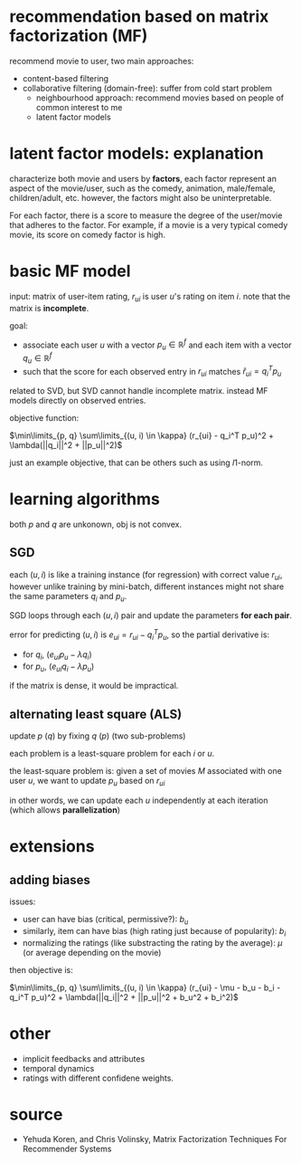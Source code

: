 # recommendation based on matrix factorization (MF)

recommend movie to user, two main approaches:

- content-based filtering
- collaborative filtering (domain-free): suffer from cold start problem
  - neighbourhood approach: recommend movies based on people of common interest to me
  - latent factor models

# latent factor models: explanation

characterize both movie and users by **factors**, each factor represent an aspect of the movie/user, such as the comedy, animation, male/female, children/adult, etc. however, the factors might also be uninterpretable. 

For each factor, there is a score to measure the degree of the user/movie that adheres to the factor. For example, if a movie is a very typical comedy movie, its score on comedy factor is high.

# basic MF model
input: matrix of user-item rating, $`r_{ui}`$ is user $`u`$'s rating on item $`i`$. note that the matrix is **incomplete**. 

goal: 

- associate each user $`u`$ with a vector $`p_u \in \mathbb{R}^f`$ and each item with a vector $`q_u \in \mathbb{R}^f`$
- such that the score for each observed entry in $`r_{ui}`$ matches $`\hat{r}_{ui} = q^T_i p_u`$

related to SVD, but SVD cannot handle incomplete matrix. 
instead MF models directly on observed entries. 

objective function:

$`\min\limits_{p, q} \sum\limits_{(u, i) \in \kappa} (r_{ui} - q_i^T p_u)^2 + \lambda(||q_i||^2 + ||p_u||^2)`$

just an example objective, that can be others such as using $`l1`$-norm. 


# learning algorithms

both $`p`$ and $`q`$ are unkonown, obj is not convex. 

## SGD

each $`(u, i)`$ is like a training instance (for regression) with correct value $`r_{ui}`$, 
however unlike training by mini-batch, different instances might not share the same parameters $`q_i`$ and $`p_u`$. 

SGD loops through each $`(u, i)`$ pair and update the parameters **for each pair**. 

error for predicting $`(u, i)`$ is $`e_{ui}=r_{ui} - q_i^T p_u`$, so the partial derivative is:

- for $`q_i`$, $`(e_{ui} p_u - \lambda q_i)`$
- for $`p_u`$, $`(e_{ui} q_i - \lambda p_u)`$

if the matrix is dense, it would be impractical. 

## alternating least square (ALS)

update $`p`$ ($`q`$) by fixing $`q`$ ($`p`$) (two sub-problems)

each problem is a least-square problem for each $`i`$ or $`u`$. 

the least-square problem is: given a set of movies $`M`$ associated with one user $`u`$, we want to update $`p_u`$ based on $`r_{ui}`$

in other words, we can update each $`u`$ independently at each iteration (which allows **parallelization**)

# extensions

## adding biases

issues: 

- user can have bias (critical, permissive?): $`b_u`$
- similarly, item can have bias (high rating just because of popularity): $`b_i`$
- normalizing the ratings (like substracting the rating by the average): $`\mu`$ (or average depending on the movie)

then objective is: 


$`\min\limits_{p, q} \sum\limits_{(u, i) \in \kappa} (r_{ui} - \mu - b_u - b_i - q_i^T p_u)^2 + \lambda(||q_i||^2 + ||p_u||^2 + b_u^2 + b_i^2)`$

# other

- implicit feedbacks and attributes
- temporal dynamics
- ratings with different confidene weights. 


# source

- Yehuda Koren, and Chris Volinsky, Matrix Factorization Techniques For Recommender Systems